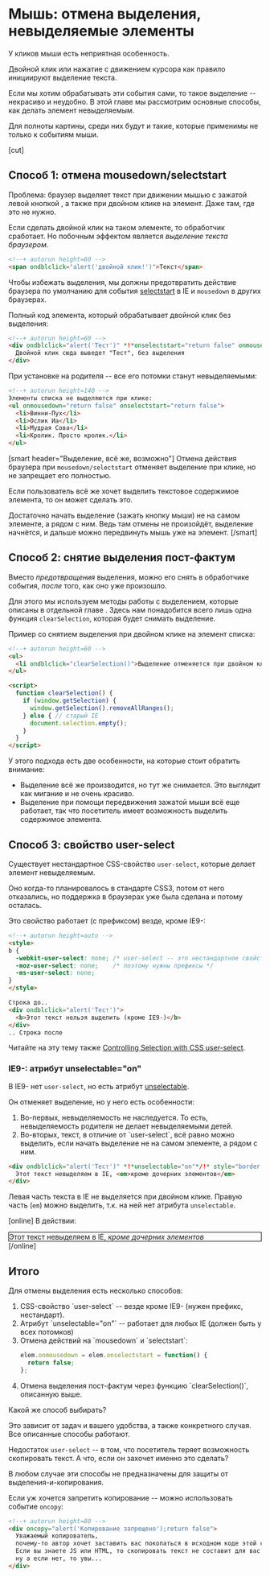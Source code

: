 # Мышь: отмена выделения, невыделяемые элементы

У кликов мыши есть неприятная особенность.

Двойной клик или нажатие с движением курсора как правило инициируют выделение текста.

Если мы хотим обрабатывать эти события сами, то такое выделение -- некрасиво и неудобно. В этой главе мы рассмотрим основные способы, как делать элемент невыделяемым. 

Для полноты картины, среди них будут и такие, которые применимы не только к событиям мыши.

[cut]

## Способ 1: отмена mousedown/selectstart

Проблема: браузер выделяет текст при движении мышью с зажатой левой кнопкой , а также при двойном клике на элемент. Даже там, где это не нужно.

Если сделать двойной клик на таком элементе, то обработчик сработает. Но побочным эффектом является *выделение текста браузером*.

```html
<!--+ autorun height=60 -->
<span ondblclick="alert('двойной клик!')">Текст</span>
```

Чтобы избежать выделения, мы должны предотвратить действие браузера по умолчанию для события [selectstart](http://msdn.microsoft.com/en-us/library/ms536969%28VS.85%29.aspx) в IE и `mousedown` в других браузерах.

Полный код элемента, который обрабатывает двойной клик без выделения:

```html
<!--+ autorun height=60 -->
<div ondblclick="alert('Тест')" *!*onselectstart="return false" onmousedown="return false"*/!*>
  Двойной клик сюда выведет "Тест", без выделения
</div>
```

При установке на родителя -- все его потомки станут невыделяемыми:

```html
<!--+ autorun height=140 -->
Элементы списка не выделяются при клике:
<ul onmousedown="return false" onselectstart="return false">
  <li>Винни-Пух</li>
  <li>Ослик Иа</li>
  <li>Мудрая Сова</li>
  <li>Кролик. Просто кролик.</li>
</ul>
```

[smart header="Выделение, всё же, возможно"]
Отмена действия браузера при `mousedown/selectstart` отменяет выделение при клике, но не запрещает его полностью.

Если пользователь всё же хочет выделить текстовое содержимое элемента, то он может сделать это. 

Достаточно начать выделение (зажать кнопку мыши) не на самом элементе, а рядом с ним. Ведь там отмены не произойдёт, выделение начнётся, и дальше можно передвинуть мышь уже на элемент.
[/smart]

## Способ 2: снятие выделения пост-фактум

Вместо *предотвращения* выделения, можно его снять в обработчике события, *после* того, как оно уже произошло.

Для этого мы используем методы работы с выделением, которые описаны в отдельной главе [](/range-textrange-selection). Здесь нам понадобится всего лишь одна функция `clearSelection`, которая будет снимать выделение.

Пример со снятием выделения при двойном клике на элемент списка:

```html
<!--+ autorun height=60 -->
<ul>
  <li ondblclick="clearSelection()">Выделение отменяется при двойном клике.</li>
</ul>

<script>
  function clearSelection() {
    if (window.getSelection) {
      window.getSelection().removeAllRanges();
    } else { // старый IE
      document.selection.empty();
    }
  }
</script>
```

У этого подхода есть две особенности, на которые стоит обратить внимание:

<ul>
<li>Выделение всё же производится, но тут же снимается. Это выглядит как мигание и не очень красиво.</li>
<li>Выделение при помощи передвижения зажатой мыши всё еще работает, так что посетитель имеет возможность выделить содержимое элемента.</li>
</ul>



## Способ 3: свойство user-select

Существует нестандартное CSS-свойство `user-select`, которые делает элемент невыделяемым.

Оно когда-то планировалось в стандарте CSS3, потом от него отказались, но поддержка в браузерах уже была сделана и потому осталась.

Это свойство работает (с префиксом) везде, кроме IE9-:

```html
<!--+ autorun height=auto -->
<style>
b {
  -webkit-user-select: none; /* user-select -- это нестандартное свойство */
  -moz-user-select: none;    /* поэтому нужны префиксы */
  -ms-user-select: none;    
}
</style>

Строка до..
<div ondblclick="alert('Тест')">
  <b>Этот текст нельзя выделить (кроме IE9-)</b>
</div>
.. Строка после
```

Читайте на эту тему также [Controlling Selection with CSS user-select](http://blogs.msdn.com/b/ie/archive/2012/01/11/controlling-selection-with-css-user-select.aspx).


### IE9-: атрибут unselectable="on"

В IE9- нет `user-select`, но есть атрибут [unselectable](http://msdn.microsoft.com/en-us/library/ms534706%28v=vs.85%29.aspx). 

Он отменяет выделение, но у него есть особенности:
<ol>
<li>Во-первых, невыделяемость не наследуется. То есть, невыделяемость родителя не делает невыделяемыми детей.</li>
<li>Во-вторых, текст, в отличие от `user-select`, всё равно можно выделить, если начать выделение не на самом элементе, а рядом с ним.</li>
</ol>

```html
<div ondblclick="alert('Тест')" *!*unselectable="on"*/!* style="border:1px solid black">
  Этот текст невыделяем в IE, <em>кроме дочерних элементов</em>
</div>
```

Левая часть текста в IE не выделяется при двойном клике. Правую часть (`em`) можно выделить, т.к. на ней нет атрибута `unselectable`. 

[online]
В действии:
<div ondblclick="alert('Тест')" unselectable="on" style="border:1px solid black">
  Этот текст невыделяем в IE, <em>кроме дочерних элементов</em>
</div>
[/online]


## Итого

Для отмены выделения есть несколько способов:

<ol>
<li>CSS-свойство `user-select` -- везде кроме IE9- (нужен префикс, нестандарт).</li>
<li>Атрибут `unselectable="on"` -- работает для любых IE (должен быть у всех потомков)</li>
<li>Отмена действий на `mousedown` и `selectstart`:

```js
elem.onmousedown = elem.onselectstart = function() { 
  return false;
};
```

</li>
<li>Отмена выделения пост-фактум через функцию `clearSelection()`, описанную выше.</li>
</ol>

Какой же способ выбирать?

Это зависит от задач и вашего удобства, а также конкретного случая. Все описанные способы работают. 

Недостаток `user-select` -- в том, что посетитель теряет возможность скопировать текст. А что, если он захочет именно это сделать?

В любом случае эти способы не предназначены для защиты от выделения-и-копирования.

Если уж хочется запретить копирование -- можно использовать событие `oncopy`:

```html
<!--+ autorun height=80 -->
<div oncopy="alert('Копирование запрещено');return false">
  Уважаемый копирователь, 
  почему-то автор хочет заставить вас покопаться в исходном коде этой страницы.
  Если вы знаете JS или HTML, то скопировать текст не составит для вас проблемы, 
  ну а если нет, то увы...
</div>
```

